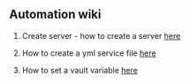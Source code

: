 Automation wiki
-----------------
1. Create server - how to create a server [here](create_server.md)

2. How to create a yml service file  [here](service_files.md)

3. How to set a vault variable  [here](set_vault_variable.md)
